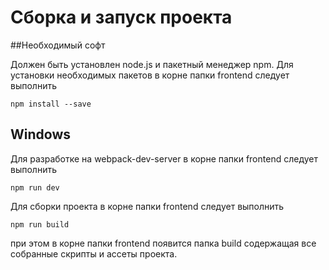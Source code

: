 # Сборка и запуск проекта

##Необходимый софт

Должен быть установлен node.js и пакетный менеджер npm.
Для установки необходимых пакетов в корне папки frontend следует выполнить  

```npm install --save ```

## Windows

Для разработке на webpack-dev-server в корне папки frontend следует выполнить

```npm run dev ```

Для сборки проекта в корне папки frontend следует выполнить 

```npm run build ```

при этом в корне папки frontend появится папка build содержащая все собранные скрипты и ассеты проекта.


